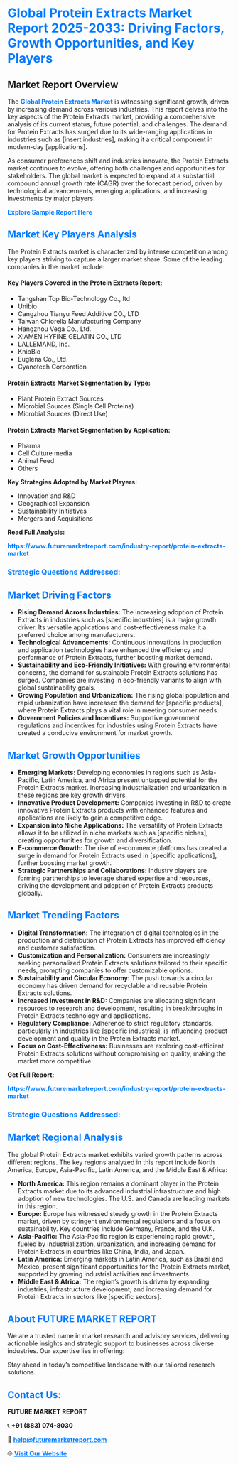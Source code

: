 <h1 style="color: #007BFF;">Global Protein Extracts Market Report 2025-2033: Driving Factors, Growth Opportunities, and Key Players</h1>

<section id="overview">
<h2>Market Report Overview</h2>
<p>The <a href="https://www.futuremarketreport.com/industry-report/protein-extracts-market" style="color: #007BFF; text-decoration: none;"><strong>Global Protein Extracts Market</strong></a> is witnessing significant growth, driven by increasing demand across various industries. This report delves into the key aspects of the Protein Extracts market, providing a comprehensive analysis of its current status, future potential, and challenges. The demand for Protein Extracts has surged due to its wide-ranging applications in industries such as [insert industries], making it a critical component in modern-day [applications].</p>
<p>As consumer preferences shift and industries innovate, the Protein Extracts market continues to evolve, offering both challenges and opportunities for stakeholders. The global market is expected to expand at a substantial compound annual growth rate (CAGR) over the forecast period, driven by technological advancements, emerging applications, and increasing investments by major players.</p>
</section>

<section id="overview">
<p><a href="https://www.futuremarketreport.com/request-sample/reportId=78242" style="color: #007BFF; text-decoration: none;"><strong>Explore Sample Report Here</strong></a></p>
</section>

<section id="key-players">
<h2 style="color: #007BFF;">Market Key Players Analysis</h2>
<p>The Protein Extracts market is characterized by intense competition among key players striving to capture a larger market share. Some of the leading companies in the market include:</p>
<h4>Key Players Covered in the Protein Extracts Report:</h4>
<ul><li>Tangshan Top Bio-Technology Co., ltd</li><li>Unibio</li><li>Cangzhou Tianyu Feed Additive CO., LTD</li><li>Taiwan Chlorella Manufacturing Company</li><li>Hangzhou Vega Co., Ltd.</li><li>XIAMEN HYFINE GELATIN CO., LTD</li><li>LALLEMAND, Inc.</li><li>KnipBio</li><li>Euglena Co., Ltd.</li><li>Cyanotech Corporation</li></ul>
<h4>Protein Extracts Market Segmentation by Type:</h4>
<ul><li>Plant Protein Extract Sources</li><li>Microbial Sources (Single Cell Proteins)</li><li>Microbial Sources (Direct Use)</li></ul>

<h4>Protein Extracts Market Segmentation by Application:</h4>
<ul><li>Pharma</li><li>Cell Culture media</li><li>Animal Feed</li><li>Others</li></ul>
<p><strong>Key Strategies Adopted by Market Players:</strong></p>
<ul>
<li>Innovation and R&D</li>
<li>Geographical Expansion</li>
<li>Sustainability Initiatives</li>
<li>Mergers and Acquisitions</li>
</ul>
</section>

<section>
<p><strong>Read Full Analysis: </strong></p><a href="https://www.futuremarketreport.com/industry-report/protein-extracts-market" style="color: #007BFF; text-decoration: none;"><strong>https://www.futuremarketreport.com/industry-report/protein-extracts-market</strong></a>
<h3 style="color: #007BFF;">Strategic Questions Addressed:</h3>
</section>

<section id="driving-factors">
<h2 style="color: #007BFF;">Market Driving Factors</h2>
<ul>
<li><strong>Rising Demand Across Industries:</strong> The increasing adoption of Protein Extracts in industries such as [specific industries] is a major growth driver. Its versatile applications and cost-effectiveness make it a preferred choice among manufacturers.</li>
<li><strong>Technological Advancements:</strong> Continuous innovations in production and application technologies have enhanced the efficiency and performance of Protein Extracts, further boosting market demand.</li>
<li><strong>Sustainability and Eco-Friendly Initiatives:</strong> With growing environmental concerns, the demand for sustainable Protein Extracts solutions has surged. Companies are investing in eco-friendly variants to align with global sustainability goals.</li>
<li><strong>Growing Population and Urbanization:</strong> The rising global population and rapid urbanization have increased the demand for [specific products], where Protein Extracts plays a vital role in meeting consumer needs.</li>
<li><strong>Government Policies and Incentives:</strong> Supportive government regulations and incentives for industries using Protein Extracts have created a conducive environment for market growth.</li>
</ul>
</section>

<section id="growth-opportunities">
<h2 style="color: #007BFF;">Market Growth Opportunities</h2>
<ul>
<li><strong>Emerging Markets:</strong> Developing economies in regions such as Asia-Pacific, Latin America, and Africa present untapped potential for the Protein Extracts market. Increasing industrialization and urbanization in these regions are key growth drivers.</li>
<li><strong>Innovative Product Development:</strong> Companies investing in R&D to create innovative Protein Extracts products with enhanced features and applications are likely to gain a competitive edge.</li>
<li><strong>Expansion into Niche Applications:</strong> The versatility of Protein Extracts allows it to be utilized in niche markets such as [specific niches], creating opportunities for growth and diversification.</li>
<li><strong>E-commerce Growth:</strong> The rise of e-commerce platforms has created a surge in demand for Protein Extracts used in [specific applications], further boosting market growth.</li>
<li><strong>Strategic Partnerships and Collaborations:</strong> Industry players are forming partnerships to leverage shared expertise and resources, driving the development and adoption of Protein Extracts products globally.</li>
</ul>
</section>

<section id="trending-factors">
<h2 style="color: #007BFF;">Market Trending Factors</h2>
<ul>
<li><strong>Digital Transformation:</strong> The integration of digital technologies in the production and distribution of Protein Extracts has improved efficiency and customer satisfaction.</li>
<li><strong>Customization and Personalization:</strong> Consumers are increasingly seeking personalized Protein Extracts solutions tailored to their specific needs, prompting companies to offer customizable options.</li>
<li><strong>Sustainability and Circular Economy:</strong> The push towards a circular economy has driven demand for recyclable and reusable Protein Extracts solutions.</li>
<li><strong>Increased Investment in R&D:</strong> Companies are allocating significant resources to research and development, resulting in breakthroughs in Protein Extracts technology and applications.</li>
<li><strong>Regulatory Compliance:</strong> Adherence to strict regulatory standards, particularly in industries like [specific industries], is influencing product development and quality in the Protein Extracts market.</li>
<li><strong>Focus on Cost-Effectiveness:</strong> Businesses are exploring cost-efficient Protein Extracts solutions without compromising on quality, making the market more competitive.</li>
</ul>
</section>

<section>
<p><strong>Get Full Report: </strong></p><a href="https://www.futuremarketreport.com/industry-report/protein-extracts-market" style="color: #007BFF; text-decoration: none;"><strong>https://www.futuremarketreport.com/industry-report/protein-extracts-market</strong></a>
<h3 style="color: #007BFF;">Strategic Questions Addressed:</h3>
</section>


<section id="regional-analysis">
<h2 style="color: #007BFF;">Market Regional Analysis</h2>
<p>The global Protein Extracts market exhibits varied growth patterns across different regions. The key regions analyzed in this report include North America, Europe, Asia-Pacific, Latin America, and the Middle East & Africa:</p>
<ul>
<li><strong>North America:</strong> This region remains a dominant player in the Protein Extracts market due to its advanced industrial infrastructure and high adoption of new technologies. The U.S. and Canada are leading markets in this region.</li>
<li><strong>Europe:</strong> Europe has witnessed steady growth in the Protein Extracts market, driven by stringent environmental regulations and a focus on sustainability. Key countries include Germany, France, and the U.K.</li>
<li><strong>Asia-Pacific:</strong> The Asia-Pacific region is experiencing rapid growth, fueled by industrialization, urbanization, and increasing demand for Protein Extracts in countries like China, India, and Japan.</li>
<li><strong>Latin America:</strong> Emerging markets in Latin America, such as Brazil and Mexico, present significant opportunities for the Protein Extracts market, supported by growing industrial activities and investments.</li>
<li><strong>Middle East & Africa:</strong> The region’s growth is driven by expanding industries, infrastructure development, and increasing demand for Protein Extracts in sectors like [specific sectors].</li>
</ul>
</section>

<footer>
<h2 style="color: #007BFF;">About FUTURE MARKET REPORT</h2>
<p>We are a trusted name in market research and advisory services, delivering actionable insights and strategic support to businesses across diverse industries. Our expertise lies in offering:</p>

<p>Stay ahead in today’s competitive landscape with our tailored research solutions.</p>

<h2 style="color: #007BFF;">Contact Us:</h2>
<p><strong>FUTURE MARKET REPORT</strong></p>
<p>📞 <strong>+91 (883) 074-8030</strong></p>
<p>📧 <strong><a href="mailto:help@futuremarketreport.com" style="color: #007BFF;">help@futuremarketreport.com</a></strong></p>
<p>🌐 <strong><a href="https://www.futuremarketreport.com/" style="color: #007BFF;">Visit Our Website</a></strong></p>
</footer>